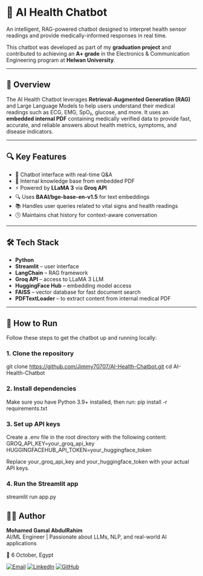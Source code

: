 # 🤖 AI Health Chatbot

An intelligent, RAG-powered chatbot designed to interpret health sensor readings and provide medically-informed responses in real time.

This chatbot was developed as part of my **graduation project** and contributed to achieving an **A+ grade** in the Electronics & Communication Engineering program at **Helwan University**.

---

## 🧠 Overview

The AI Health Chatbot leverages **Retrieval-Augmented Generation (RAG)** and Large Language Models to help users understand their medical readings such as ECG, EMG, SpO₂, glucose, and more. It uses an **embedded internal PDF** containing medically verified data to provide fast, accurate, and reliable answers about health metrics, symptoms, and disease indicators.

---

## 🔍 Key Features

- 💬 Chatbot interface with real-time Q&A  
- 🧾 Internal knowledge base from embedded PDF  
- ⚡️ Powered by **LLaMA 3** via **Groq API**  
- 🔍 Uses **BAAI/bge-base-en-v1.5** for text embeddings  
- 📚 Handles user queries related to vital signs and health readings  
- 🕒 Maintains chat history for context-aware conversation  

---

## 🛠️ Tech Stack

- **Python**
- **Streamlit** – user interface
- **LangChain** – RAG framework
- **Groq API** – access to LLaMA 3 LLM
- **HuggingFace Hub** – embedding model access
- **FAISS** – vector database for fast document search
- **PDFTextLoader** – to extract content from internal medical PDF

---

## 🚀 How to Run

Follow these steps to get the chatbot up and running locally:

### 1. Clone the repository

git clone https://github.com/Jimmy70707/AI-Health-Chatbot.git
cd AI-Health-Chatbot

### 2. Install dependencies
Make sure you have Python 3.9+ installed, then run:
pip install -r requirements.txt

### 3. Set up API keys
Create a .env file in the root directory with the following content:
GROQ_API_KEY=your_groq_api_key
HUGGINGFACEHUB_API_TOKEN=your_huggingface_token

Replace your_groq_api_key and your_huggingface_token with your actual API keys.

### 4. Run the Streamlit app
streamlit run app.py

## 👨‍💻 Author

**Mohamed Gamal AbdulRahim**  
AI/ML Engineer | Passionate about LLMs, NLP, and real-world AI applications  

📍 6 October, Egypt  

[![Email](https://img.shields.io/badge/-Email-red?style=flat-square&logo=gmail&logoColor=white)](mailto:muhammed.gamal00@gmail.com)
[![LinkedIn](https://img.shields.io/badge/-LinkedIn-blue?style=flat-square&logo=linkedin&logoColor=white)](https://www.linkedin.com/in/muhammed-gamal-b0a347244)
[![GitHub](https://img.shields.io/badge/-GitHub-black?style=flat-square&logo=github&logoColor=white)](https://github.com/Jimmy70707)
